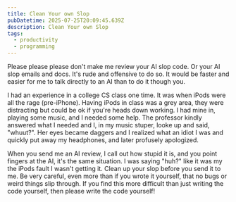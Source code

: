 ```yaml
---
title: Clean Your own Slop
pubDatetime: 2025-07-25T20:09:45.639Z
description: Clean Your own Slop
tags: 
  - productivity
  - programming
---
```


Please please please don't make me review your AI slop code. Or your AI slop
emails and docs. It's rude and offensive to do so. It would be faster and easier
for me to talk directly to an AI than to do it though you.

I had an experience in a college CS class one time. It was when iPods were all
the rage (pre-iPhone). Having iPods in class was a grey area, they were
distracting but could be ok if you're heads down working. I had mine in, playing
some music, and I needed some help. The professor kindly answered what I needed
and I, in my music stuper, looke up and said, "whuut?". Her eyes became daggers
and I realized what an idiot I was and quickly put away my headphones, and later
profusely apologized.

When you send me an AI review, I call out how stupid it is, and you point
fingers at the AI, it's the same situation. I was saying "huh?" like it was my the
iPods fault I wasn't getting it. Clean up your slop before you send it to me. Be
very careful, even more than if you wrote it yourself, that no bugs or weird
things slip through. If you find this more difficult than just writing the code
yourself, then please write the code yourself!
